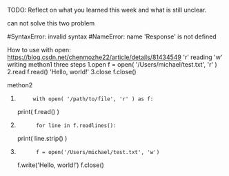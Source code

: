 TODO: Reflect on what you learned this week and what is still unclear.

<!-- import requests

header = {
    "user-agent": "Mozilla/5.0 (Windows NT 10.0; Win64; x64) AppleWebKit/537.36 (KHTML, like Gecko) Chrome/91.0.4472.77 Safari/537.36 Edg/91.0.864.41"
}
targeturl = "http:https://opensea.io/assets"
Response = requests.get(url=targeturl, headers=header)
print(Response) -->

can not solve this two problem

#SyntaxError: invalid syntax
#NameError: name 'Response' is not defined

How to use with open:
https://blog.csdn.net/chenmozhe22/article/details/81434549
'r' reading
'w' writing
methon1 three steps
1.open f = open( '/Users/michael/test.txt', 'r' )
2.read f.read()
'Hello, world!'
3.close f.close()

methon2

1.          with open( '/path/to/file', 'r' ) as f:

    print( f.read() )

2.           for line in f.readlines():
    print( line.strip() )
3.           f = open('/Users/michael/test.txt', 'w')
    f.write('Hello, world!')
    f.close()
